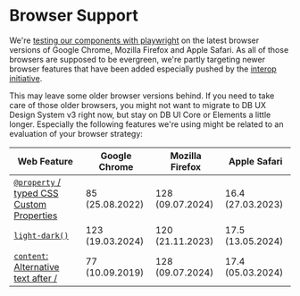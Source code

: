 # Browser Support

We're [testing our components with playwright](../../foundations/test-table) on the latest browser versions of Google Chrome, Mozilla Firefox and Apple Safari. As all of those browsers are supposed to be evergreen, we're partly targeting newer browser features that have been added especially pushed by the [interop initiative](https://web.dev/blog/interop-2025).

This may leave some older browser versions behind. If you need to take care of those older browsers, you might not want to migrate to DB UX Design System v3 right now, but stay on DB UI Core or Elements a little longer. Especially the following features we're using might be related to an evaluation of your browser strategy:

| Web Feature                                                                                                                     | Google Chrome    | Mozilla Firefox  | Apple Safari      |
| ------------------------------------------------------------------------------------------------------------------------------- | ---------------- | ---------------- | ----------------- |
| [`@property` / typed CSS Custom Properties](https://developer.mozilla.org/en-US/docs/Web/CSS/@property)                         | 85 (25.08.2022)  | 128 (09.07.2024) | 16.4 (27.03.2023) |
| [`light-dark()`](https://developer.mozilla.org/en-US/docs/Web/CSS/color_value/light-dark)                                       | 123 (19.03.2024) | 120 (21.11.2023) | 17.5 (13.05.2024) |
| [`content`: Alternative text after /](https://developer.mozilla.org/en-US/docs/Web/CSS/content#alternative_text_string_counter) | 77 (10.09.2019)  | 128 (09.07.2024) | 17.4 (05.03.2024) |
